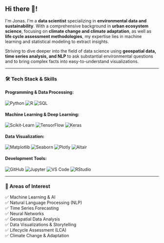 ## Hi there 👋!

I'm Jonas. I'm a **data scientist** specializing in **environmental data and sustainability**. With a comprehensive background in **urban ecosystem science**, focusing on **climate change and climate adaptation**, as well as **life cycle assessment methodologies**, my expertise lies in machine learning and statistical modeling to extract insights. 

Striving to dive deeper into the field of data science using **geospatial data, time series analysis, and NLP** to ask substantial environmental questions and to bring complex facts into easy-to-understand visualizations.

---

### 🛠 Tech Stack & Skills

#### Programming & Data Processing:
![Python](https://img.shields.io/badge/Python-3776AB?style=for-the-badge&logo=python&logoColor=white)
![R](https://img.shields.io/badge/R-276DC3?style=for-the-badge&logo=r&logoColor=white)
![SQL](https://img.shields.io/badge/SQL-4479A1?style=for-the-badge&logo=postgresql&logoColor=white)

#### Machine Learning & Deep Learning:
![Scikit-Learn](https://img.shields.io/badge/Scikit--Learn-F7931E?style=for-the-badge&logo=scikit-learn&logoColor=white)
![TensorFlow](https://img.shields.io/badge/TensorFlow-FF6F00?style=for-the-badge&logo=tensorflow&logoColor=white)
![Keras](https://img.shields.io/badge/Keras-D00000?style=for-the-badge&logo=keras&logoColor=white)

#### Data Visualization:
![Matplotlib](https://img.shields.io/badge/Matplotlib-3776AB?style=for-the-badge&logo=python&logoColor=white)
![Seaborn](https://img.shields.io/badge/Seaborn-008080?style=for-the-badge&logo=python&logoColor=white)
![Plotly](https://img.shields.io/badge/Plotly-3F4F75?style=for-the-badge&logo=plotly&logoColor=white)
![Altair](https://img.shields.io/badge/Altair-FFD43B?style=for-the-badge&logo=altair&logoColor=black)

#### Development Tools:
![GitHub](https://img.shields.io/badge/GitHub-181717?style=for-the-badge&logo=github&logoColor=white)
![Jupyter](https://img.shields.io/badge/Jupyter-F37626?style=for-the-badge&logo=jupyter&logoColor=white)
![VS Code](https://img.shields.io/badge/VSCode-007ACC?style=for-the-badge&logo=visual-studio-code&logoColor=white)
![RStudio](https://img.shields.io/badge/RStudio-75AADB?style=for-the-badge&logo=rstudio&logoColor=white)

---

### 🔬 Areas of Interest
✅ Machine Learning & AI  
✅ Natural Language Processing (NLP)  
✅ Time Series Forecasting  
✅ Neural Networks  
✅ Geospatial Data Analysis  
✅ Data Visualizations & Storytelling  
✅ Lifecycle Assessment (LCA)  
✅ Climate Change & Adaptation
